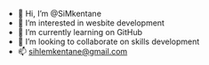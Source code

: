 - 👋 Hi, I’m @SiMkentane
- 👀 I’m interested in wesbite development
- 🌱 I’m currently learning on GitHub
- 💞️ I’m looking to collaborate on skills development
- 📫 sihlemkentane@gmail.com

<!---
SiMkentane/SiMkentane is a ✨ special ✨ repository because its `README.md` (this file) appears on your GitHub profile.
You can click the Preview link to take a look at your changes.
--->
